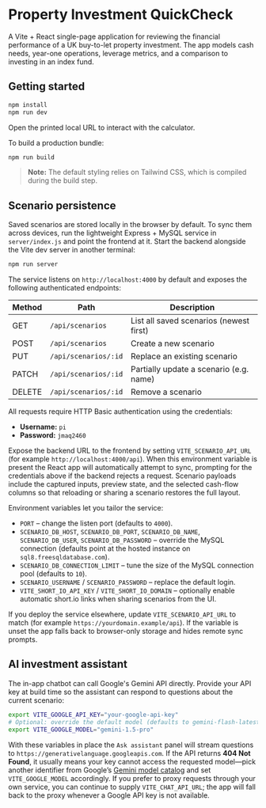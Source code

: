 # Property Investment QuickCheck

A Vite + React single-page application for reviewing the financial performance of a UK buy-to-let property investment. The app models cash needs, year-one operations, leverage metrics, and a comparison to investing in an index fund.

## Getting started

```bash
npm install
npm run dev
```

Open the printed local URL to interact with the calculator.

To build a production bundle:

```bash
npm run build
```

> **Note:** The default styling relies on Tailwind CSS, which is compiled during the build step.

## Scenario persistence

Saved scenarios are stored locally in the browser by default. To sync them across devices, run the lightweight Express + MySQL service in `server/index.js` and point the frontend at it. Start the backend alongside the Vite dev server in another terminal:

```bash
npm run server
```

The service listens on `http://localhost:4000` by default and exposes the following authenticated endpoints:

| Method | Path                  | Description                            |
| ------ | --------------------- | -------------------------------------- |
| GET    | `/api/scenarios`      | List all saved scenarios (newest first) |
| POST   | `/api/scenarios`      | Create a new scenario                   |
| PUT    | `/api/scenarios/:id`  | Replace an existing scenario            |
| PATCH  | `/api/scenarios/:id`  | Partially update a scenario (e.g. name) |
| DELETE | `/api/scenarios/:id`  | Remove a scenario                       |

All requests require HTTP Basic authentication using the credentials:

- **Username:** `pi`
- **Password:** `jmaq2460`

Expose the backend URL to the frontend by setting `VITE_SCENARIO_API_URL` (for example `http://localhost:4000/api`). When this environment variable is present the React app will automatically attempt to sync, prompting for the credentials above if the backend rejects a request. Scenario payloads include the captured inputs, preview state, and the selected cash-flow columns so that reloading or sharing a scenario restores the full layout.

Environment variables let you tailor the service:

- `PORT` – change the listen port (defaults to `4000`).
- `SCENARIO_DB_HOST`, `SCENARIO_DB_PORT`, `SCENARIO_DB_NAME`, `SCENARIO_DB_USER`, `SCENARIO_DB_PASSWORD` – override the MySQL connection (defaults point at the hosted instance on `sql8.freesqldatabase.com`).
- `SCENARIO_DB_CONNECTION_LIMIT` – tune the size of the MySQL connection pool (defaults to `10`).
- `SCENARIO_USERNAME` / `SCENARIO_PASSWORD` – replace the default login.
- `VITE_SHORT_IO_API_KEY` / `VITE_SHORT_IO_DOMAIN` – optionally enable automatic short.io links when sharing scenarios from the UI.

If you deploy the service elsewhere, update `VITE_SCENARIO_API_URL` to match (for example `https://yourdomain.example/api`). If the variable is unset the app falls back to browser-only storage and hides remote sync prompts.

## AI investment assistant

The in-app chatbot can call Google&#39;s Gemini API directly. Provide your API key at build time so the assistant can respond to questions about the current scenario:

```bash
export VITE_GOOGLE_API_KEY="your-google-api-key"
# Optional: override the default model (defaults to gemini-flash-latest)
export VITE_GOOGLE_MODEL="gemini-1.5-pro"
```

With these variables in place the `Ask assistant` panel will stream questions to `https://generativelanguage.googleapis.com`. If the API returns **404 Not Found**, it usually means your key cannot access the requested model—pick another identifier from Google’s [Gemini model catalog](https://ai.google.dev/gemini-api/docs/models) and set `VITE_GOOGLE_MODEL` accordingly. If you prefer to proxy requests through your own service, you can continue to supply `VITE_CHAT_API_URL`; the app will fall back to the proxy whenever a Google API key is not available.
